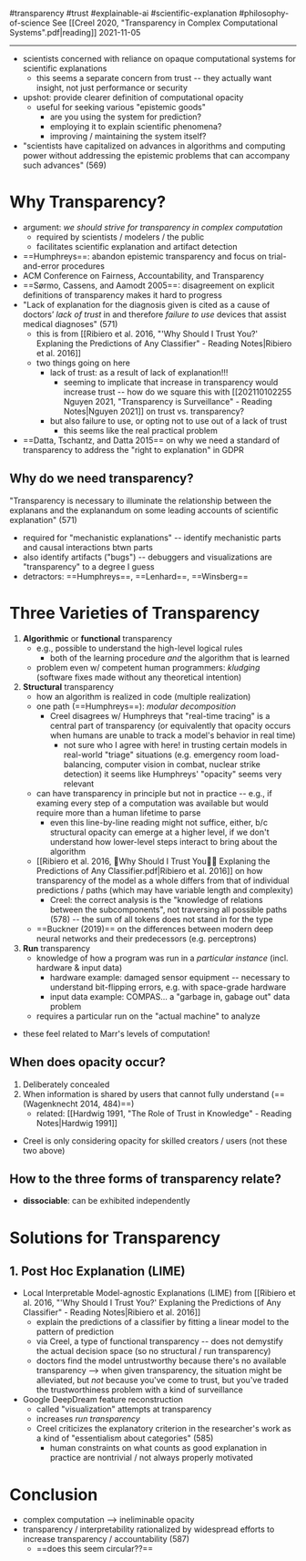 #transparency #trust #explainable-ai #scientific-explanation #philosophy-of-science 
See [[Creel 2020, "Transparency in Complex Computational Systems".pdf|reading]]
2021-11-05
___
- scientists concerned with reliance on opaque computational systems for scientific explanations
	- this seems a separate concern from trust -- they actually want insight, not just performance or security
- upshot: provide clearer definition of computational opacity
	- useful for seeking various "epistemic goods"
		- are you using the system for prediction?
		- employing it to explain scientific phenomena?
		- improving / maintaining the system itself?
- "scientists have capitalized on advances in algorithms and computing power without addressing the epistemic problems that can accompany such advances" (569)

# Why Transparency?
- argument: *we should strive for transparency in complex computation*
	- required by scientists / modelers / the public
	- facilitates scientific explanation and artifact detection
- ==Humphreys==: abandon epistemic transparency and focus on trial-and-error procedures
- ACM Conference on Fairness, Accountability, and Transparency
- ==Sørmo, Cassens, and Aamodt 2005==: disagreement on explicit definitions of transparency makes it hard to progress
- "Lack of explanation for the diagnosis given is cited as a cause of doctors’ *lack of trust* in and therefore *failure to use* devices that assist medical diagnoses" (571)
	- this is from [[Ribiero et al. 2016, "'Why Should I Trust You?' Explaning the Predictions of Any Classifier" - Reading Notes|Ribiero et al. 2016]]
	- two things going on here
		- lack of trust: as a result of lack of explanation!!!
			- seeming to implicate that increase in transparency would increase trust -- how do we square this with [[202110102255 Nguyen 2021, "Transparency is Surveillance" - Reading Notes|Nguyen 2021]] on trust vs. transparency?
		- but also failure to use, or opting not to use out of a lack of trust
			- this seems like the real practical problem
- ==Datta, Tschantz, and Datta 2015== on why we need a standard of transparency to address the "right to explanation" in GDPR
## Why do we need transparency?
"Transparency is necessary to illuminate the relationship between the explanans and the explanandum on some leading accounts of scientific explanation" (571)
- required for "mechanistic explanations" -- identify mechanistic parts and causal interactions btwn parts
- also identify artifacts ("bugs") -- debuggers and visualizations are "transparency" to a degree I guess
- detractors: ==Humphreys==, ==Lenhard==, ==Winsberg==

# Three Varieties of Transparency
1. **Algorithmic** or **functional** transparency
	- e.g., possible to understand the high-level logical rules
		- both of the learning procedure *and* the algorithm that is learned
	- problem even w/ competent human programmers: *kludging* (software fixes made without any theoretical intention)
2. **Structural** transparency
	- how an algorithm is realized in code (multiple realization)
	- one path (==Humphreys==): *modular decomposition*
		- Creel disagrees w/ Humphreys that "real-time tracing" is a central part of transparency (or equivalently that opacity occurs when humans are unable to track a model's behavior in real time)
			- not sure who I agree with here! in trusting certain models in real-world "triage" situations (e.g. emergency room load-balancing, computer vision in combat, nuclear strike detection) it seems like Humphreys' "opacity" seems very relevant
	- can have transparency in principle but not in practice -- e.g., if examing every step of a computation was available but would require more than a human lifetime to parse
		- even this line-by-line reading might not suffice, either, b/c structural opacity can emerge at a higher level, if we don't understand how lower-level steps interact to bring about the algorithm
	- [[Ribiero et al. 2016, Why Should I Trust You Explaning the Predictions of Any Classifier.pdf|Ribiero et al. 2016]] on how transparency of the model as a whole differs from that of individual predictions / paths (which may have variable length and complexity)
		- Creel: the correct analysis is the "knowledge of relations between the subcomponents", not traversing all possible paths (578) -- the sum of all tokens does not stand in for the type
	- ==Buckner (2019)== on the differences between modern deep neural networks and their predecessors (e.g. perceptrons)
3. **Run** transparency
	- knowledge of how a program was run in a *particular instance* (incl. hardware & input data)
		- hardware example: damaged sensor equipment -- necessary to understand bit-flipping errors, e.g. with space-grade hardware
		- input data example: COMPAS... a "garbage in, gabage out" data problem
	- requires a particular run on the "actual machine" to analyze
- these feel related to Marr's levels of computation!

## When does opacity occur?
1. Deliberately concealed
2. When information is shared by users that cannot fully understand (==(Wagenknecht 2014, 484)==)
	- related: [[Hardwig 1991, "The Role of Trust in Knowledge" - Reading Notes|Hardwig 1991]]

- Creel is only considering opacity for skilled creators / users (not these two above)

## How to the three forms of transparency relate?
- **dissociable**: can be exhibited independently

# Solutions for Transparency
## 1. Post Hoc Explanation (LIME)
- Local Interpretable Model-agnostic Explanations (LIME) from [[Ribiero et al. 2016, "'Why Should I Trust You?' Explaning the Predictions of Any Classifier" - Reading Notes|Ribiero et al. 2016]]
	- explain the predictions of a classifier by fitting a linear model to the pattern of prediction
	- via Creel, a type of functional transparency -- does not demystify the actual decision space (so no structural / run transparency)
	- doctors find the model untrustworthy because there's no available transparency --> when given transparency, the situation might be alleviated, but *not* because you've come to trust, but you've traded the trustworthiness problem with a kind of surveillance
- Google DeepDream feature reconstruction
	- called "visualization" attempts at transparency
	- increases *run transparency*
	- Creel criticizes the explanatory criterion in the researcher's work as a kind of "essentialism about categories" (585)
		- human constraints on what counts as good explanation in practice are nontrivial / not always properly motivated

# Conclusion
- complex computation --> ineliminable opacity
- transparency / interpretability rationalized by widespread efforts to increase transparency / accountability (587)
	- ==does this seem circular??==